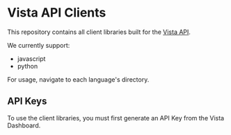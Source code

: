 
# Vista API Clients

This repository contains all client libraries built for the [Vista API](https://docs.govista.io/api).

We currently support:
* javascript
* python

For usage, navigate to each language's directory.

## API Keys
To use the client libraries, you must first generate an API Key from the Vista Dashboard.
